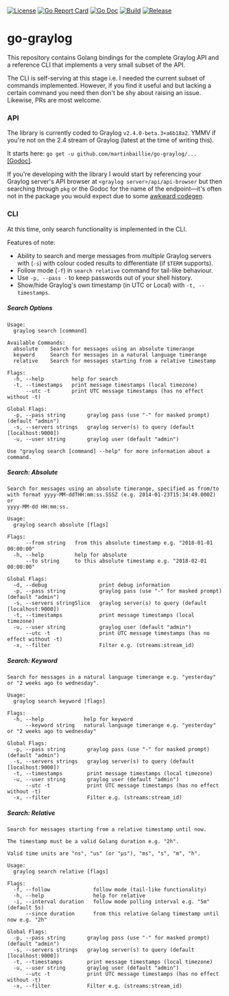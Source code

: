 [![License](https://img.shields.io/badge/license-BSD-brightgreen.svg?style=flat-square)](/LICENSE)
[![Go Report Card](https://goreportcard.com/badge/github.com/martinbaillie/go-graylog?style=flat-square)](https://goreportcard.com/report/github.com/martinbaillie/go-graylog)
[![Go Doc](https://img.shields.io/badge/godoc-reference-blue.svg?style=flat-square)](http://godoc.org/github.com/martinbaillie/go-graylog)
[![Build](https://img.shields.io/travis/martinbaillie/go-graylog/master.svg?style=flat-square)](https://travis-ci.org/martinbaillie/go-graylog)
[![Release](https://img.shields.io/github/release/martinbaillie/go-graylog.svg?style=flat-square)](https://github.com/martinbaillie/go-graylog/releases/latest)

# go-graylog

This repository contains Golang bindings for the complete Graylog API and a reference CLI that implements a very small subset of the API.

The CLI is self-serving at this stage i.e. I needed the current subset of commands implemented. However, if you find it useful and but lacking a certain command you need then don't be shy about raising an issue. Likewise, PRs are most welcome.

### API
The library is currently coded to Graylog `v2.4.0-beta.3+a6b18a2`. YMMV if you're not on the 2.4 stream of Graylog (latest at the time of writing this).

It starts here: `go get -u github.com/martinbaillie/go-graylog/...` [[Godoc]](https://godoc.org/github.com/martinbaillie/go-graylog/pkg).

If you're developing with the library I would start by referencing your Graylog server's API browser at `<graylog server>/api/api-browser` but then searching through `pkg` or the Godoc for the name of the endpoint—it's often not in the package you would expect due to some [awkward codegen](./api/README.md).

### CLI

At this time, only search functionality is implemented in the CLI.

Features of note:

- Ability to search and merge messages from *multiple* Graylog servers with (`-s`) with colour coded results to differentiate (if `$TERM` supports).
- Follow mode (`-f`) in `search relative` command for tail-like behaviour.
- Use `-p, --pass -` to keep passwords out of your shell history.
- Show/hide Graylog's own timestamp (in UTC or Local) with `-t, --timestamps`.

##### Search Options
```
Usage:
  graylog search [command]

Available Commands:
  absolute    Search for messages using an absolute timerange
  keyword     Search for messages in a natural language timerange
  relative    Search for messages starting from a relative timestamp

Flags:
  -h, --help         help for search
  -t, --timestamps   print message timestamps (local timezone)
      --utc -t       print UTC message timestamps (has no effect without -t)

Global Flags:
  -p, --pass string       graylog pass (use "-" for masked prompt) (default "admin")
  -s, --servers strings   graylog server(s) to query (default [localhost:9000])
  -u, --user string       graylog user (default "admin")  

Use "graylog search [command] --help" for more information about a command.
```

##### Search: Absolute
```
Search for messages using an absolute timerange, specified as from/to
with format yyyy-MM-ddTHH:mm:ss.SSSZ (e.g. 2014-01-23T15:34:49.000Z) or
yyyy-MM-dd HH:mm:ss.

Usage:
  graylog search absolute [flags]

Flags:
      --from string   from this absolute timestamp e.g. "2018-01-01 00:00:00"
  -h, --help          help for absolute
      --to string     to this absolute timestamp e.g. "2018-02-01 00:00:00"

Global Flags:
  -d, --debug                 print debug information
  -p, --pass string           graylog pass (use "-" for masked prompt) (default "admin")
  -s, --servers stringSlice   graylog server(s) to query (default [localhost:9000])
  -t, --timestamps            print message timestamps (local timezone)
  -u, --user string           graylog user (default "admin")
      --utc -t                print UTC message timestamps (has no effect without -t)
  -x, --filter                Filter e.g. (streams:stream_id)
```

##### Search: Keyword
```
Search for messages in a natural language timerange e.g. "yesterday" or "2 weeks ago to wednesday".

Usage:
  graylog search keyword [flags]

Flags:
  -h, --help             help for keyword
      --keyword string   natural language timerange e.g. "yesterday" or "2 weeks ago to wednesday"

Global Flags:
  -p, --pass string       graylog pass (use "-" for masked prompt) (default "admin")
  -s, --servers strings   graylog server(s) to query (default [localhost:9000])
  -t, --timestamps        print message timestamps (local timezone)
  -u, --user string       graylog user (default "admin")
      --utc -t            print UTC message timestamps (has no effect without -t)
  -x, --filter            Filter e.g. (streams:stream_id)
```

##### Search: Relative
```
Search for messages starting from a relative timestamp until now.

The timestamp must be a valid Golang duration e.g. "2h".

Valid time units are "ns", "us" (or "µs"), "ms", "s", "m", "h".

Usage:
  graylog search relative [flags]

Flags:
  -f, --follow              follow mode (tail-like functionality)
  -h, --help                help for relative
  -i, --interval duration   follow mode polling interval e.g. "5m" (default 5s)
      --since duration      from this relative Golang timestamp until now e.g. "2h"

Global Flags:
  -p, --pass string       graylog pass (use "-" for masked prompt) (default "admin")
  -s, --servers strings   graylog server(s) to query (default [localhost:9000])
  -t, --timestamps        print message timestamps (local timezone)
  -u, --user string       graylog user (default "admin")
      --utc -t            print UTC message timestamps (has no effect without -t)
  -x, --filter            Filter e.g. (streams:stream_id)      
```

